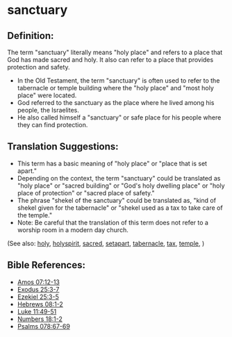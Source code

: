 # sanctuary #

## Definition: ##

The term "sanctuary" literally means "holy place" and refers to a place that God has made sacred and holy. It also can refer to a place that provides protection and safety.

* In the Old Testament, the term "sanctuary" is often used to refer to the tabernacle or temple building where the "holy place" and "most holy place" were located.
* God referred to the sanctuary as the place where he lived among his people, the Israelites.
* He also called himself a "sanctuary" or safe place for his people where they can find protection.

## Translation Suggestions: ##

* This term has a basic meaning of "holy place" or "place that is set apart."
* Depending on the context, the term "sanctuary" could be translated as "holy place" or "sacred building" or "God's holy dwelling place" or "holy place of protection" or "sacred place of safety."
* The phrase "shekel of the sanctuary" could be translated as, "kind of shekel given for the tabernacle" or "shekel used as a tax to take care of the temple."
* Note: Be careful that the translation of this term does not refer to a worship room in a modern day church.

(See also:  [holy](../kt/holy.md), [holyspirit](../kt/holyspirit.md), [sacred](../other/sacred.md), [setapart](../kt/setapart.md), [tabernacle](../kt/tabernacle.md), [tax](../other/tax.md), [temple](../kt/temple.md), )

## Bible References: ##

* [Amos 07:12-13](https://door43.org/en/bible/notes/amo/07/12)
* [Exodus 25:3-7](https://door43.org/en/bible/notes/exo/25/03)
* [Ezekiel 25:3-5](https://door43.org/en/bible/notes/ezk/25/03)
* [Hebrews 08:1-2](https://door43.org/en/bible/notes/heb/08/01)
* [Luke 11:49-51](https://door43.org/en/bible/notes/luk/11/49)
* [Numbers 18:1-2](https://door43.org/en/bible/notes/num/18/01)
* [Psalms 078:67-69](https://door43.org/en/bible/notes/psa/078/067)

